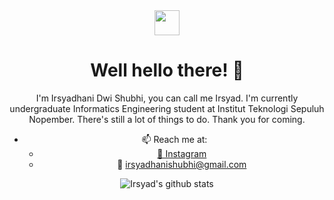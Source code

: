 <center>
<img align="center" src="https://i.ibb.co/yPQYwCt/vektor-icon.png" width="40x" height="40px">
<center>

# Well hello there! 👋

I'm Irsyadhani Dwi Shubhi, you can call me Irsyad. I'm currently undergraduate Informatics Engineering student at Institut Teknologi Sepuluh Nopember. There's still a lot of things to do. Thank you for coming.

- 📫 Reach me at:
  - [📸 Instagram](https://instagram.com/irsyadhani_17)
  - 📧 irsyadhanishubhi@gmail.com
  
<div align="center">
 
<!--img align="center" src="https://github-readme-stats.vercel.app/api?username=irsyadhani22&show_icons=true&hide_border=true&bg_color=1d1f21&text_color=ffffff"-->
  
![Irsyad's github stats](https://github-readme-stats.vercel.app/api?username=irsyadhani22&show_icons=true&hide_border=true&bg_color=1d1f21&text_color=ffffff)

</div>
